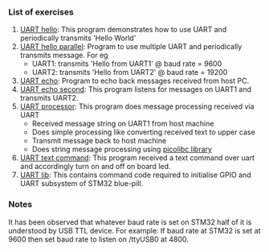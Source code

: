 ### List of exercises
1. [UART hello](ex-5-1-uart-hello): This program demonstrates how to use UART and periodically transmits 'Hello World'
2. [UART hello parallel](ex-5-2-uart-hello-parallel): Program to use multiple UART and periodically transmits message. For eg
   - UART1: transmits 'Hello from UART1' @ baud rate = 9600
   - UART2: transmits 'Hello from UART2' @ baud rate = 19200
3. [UART echo](ex-5-3-uart-echo): Program to echo back messages received from host PC.
4. [UART echo second](ex-5-4-uart-echo-second): This program listens for messages on UART1 and transmits UART2.
5. [UART processor](ex-5-5-uart-processor): This program does message processing received via UART
   - Received message string on UART1 from host machine
   - Does simple processing like converting received text to upper case
   - Transmit message back to host machine
   - Does string message processing using [picolibc library](https://github.com/picolibc/picolibc)
6. [UART text command](ex-5-6-uart-text-command): This program received a text command over uart and accordingly turn on and off on board led.
7. [UART lib](uart-lib): This contains command code required to initialise GPIO and UART subsystem of STM32 blue-pill.

### Notes
It has been observed that whatever baud rate is set on STM32 half of it is understood by USB TTL device.
For example: 
If baud rate at STM32 is set at 9600 then set baud rate to listen on /ttyUSB0 at 4800.